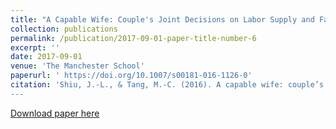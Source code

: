 ```yaml
---
title: "A Capable Wife: Couple's Joint Decisions on Labor Supply and Family Chores"
collection: publications
permalink: /publication/2017-09-01-paper-title-number-6
excerpt: ''
date: 2017-09-01
venue: 'The Manchester School'
paperurl: ' https://doi.org/10.1007/s00181-016-1126-0'
citation: 'Shiu, J.-L., & Tang, M.-C. (2016). A capable wife: couple’s joint decisions on labor supply and family chores. Empirical Economics, 53(2), 827-851.
---
```

[Download paper here](https://drive.google.com/open?id=0Bz425neBSWI_X0JONjJZMjl4RVE)
